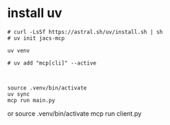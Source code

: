 # install uv

    # curl -LsSf https://astral.sh/uv/install.sh | sh
    # uv init jacs-mcp
    
    uv venv
 
    # uv add "mcp[cli]" --active
    

    
    source .venv/bin/activate
    uv sync
    mcp run main.py

or
    source .venv/bin/activate
    mcp run client.py
